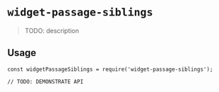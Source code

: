 # `widget-passage-siblings`

> TODO: description

## Usage

```
const widgetPassageSiblings = require('widget-passage-siblings');

// TODO: DEMONSTRATE API
```
